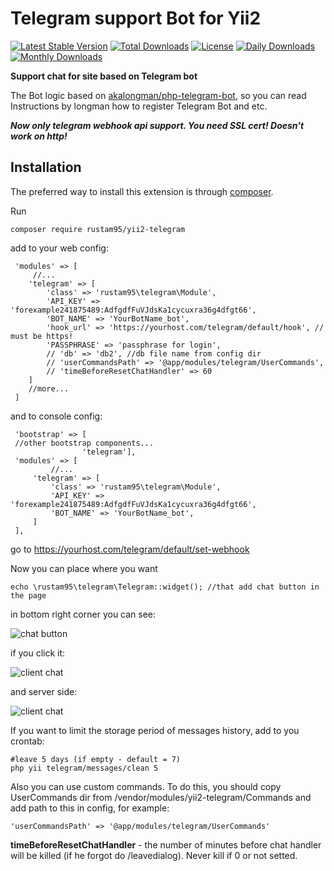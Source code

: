 # **Telegram support Bot for Yii2**
[![Latest Stable Version](https://poser.pugx.org/modules/yii2-telegram/v/stable)](https://packagist.org/packages/modules/yii2-telegram) [![Total Downloads](https://poser.pugx.org/modules/yii2-telegram/downloads)](https://packagist.org/packages/modules/yii2-telegram) [![License](https://poser.pugx.org/modules/yii2-telegram/license)](https://packagist.org/packages/modules/yii2-telegram) [![Daily Downloads](https://poser.pugx.org/modules/yii2-telegram/d/daily)](https://packagist.org/packages/modules/yii2-telegram) [![Monthly Downloads](https://poser.pugx.org/modules/yii2-telegram/d/monthly)](https://packagist.org/packages/modules/yii2-telegram)

**Support chat for site based on Telegram bot**

The Bot logic based on [akalongman/php-telegram-bot](https://github.com/akalongman/php-telegram-bot), so you can read Instructions by longman how to register Telegram Bot and etc.

***Now only telegram webhook api support. You need SSL cert! Doesn't work on http!*** 

**Installation**
------------

The preferred way to install this extension is through [composer](http://getcomposer.org/download/).

Run


    composer require rustam95/yii2-telegram

 
 add to your web config:
  
     'modules' => [
	     //...
        'telegram' => [
            'class' => 'rustam95\telegram\Module',
            'API_KEY' => 'forexample241875489:AdfgdfFuVJdsKa1cycuxra36g4dfgt66',
            'BOT_NAME' => 'YourBotName_bot',
            'hook_url' => 'https://yourhost.com/telegram/default/hook', // must be https!
            'PASSPHRASE' => 'passphrase for login',
            // 'db' => 'db2', //db file name from config dir
	        // 'userCommandsPath' => '@app/modules/telegram/UserCommands',
	        // 'timeBeforeResetChatHandler' => 60
        ]
	    //more...
     ]
     
 and to console config:
 
     'bootstrap' => [   
     //other bootstrap components...
                    'telegram'],
     'modules' => [
             //...
         'telegram' => [
             'class' => 'rustam95\telegram\Module',
             'API_KEY' => 'forexample241875489:AdfgdfFuVJdsKa1cycuxra36g4dfgt66',
             'BOT_NAME' => 'YourBotName_bot',
         ]
     ],       

go to https://yourhost.com/telegram/default/set-webhook

Now you can place where you want

    echo \rustam95\telegram\Telegram::widget(); //that add chat button in the page

in bottom right corner you can see:

![chat button](https://github.com/modules/yii2-telegram/blob/wiki/_wiki/04.png?raw=true)

if you click it:

![client chat](https://github.com/modules/yii2-telegram/blob/wiki/_wiki/03.png?raw=true)

and server side:

![client chat](https://github.com/modules/yii2-telegram/blob/wiki/_wiki/02.png?raw=true)

If you want to limit the storage period of messages history, add to you crontab:

    #leave 5 days (if empty - default = 7)
    php yii telegram/messages/clean 5

Also you can use custom commands. To do this, you should copy UserCommands dir from /vendor/modules/yii2-telegram/Commands and add path to this in config, for example:

    'userCommandsPath' => '@app/modules/telegram/UserCommands'

**timeBeforeResetChatHandler** - the number of minutes before chat handler will be killed (if he forgot do /leavedialog). Never kill if 0 or not setted.